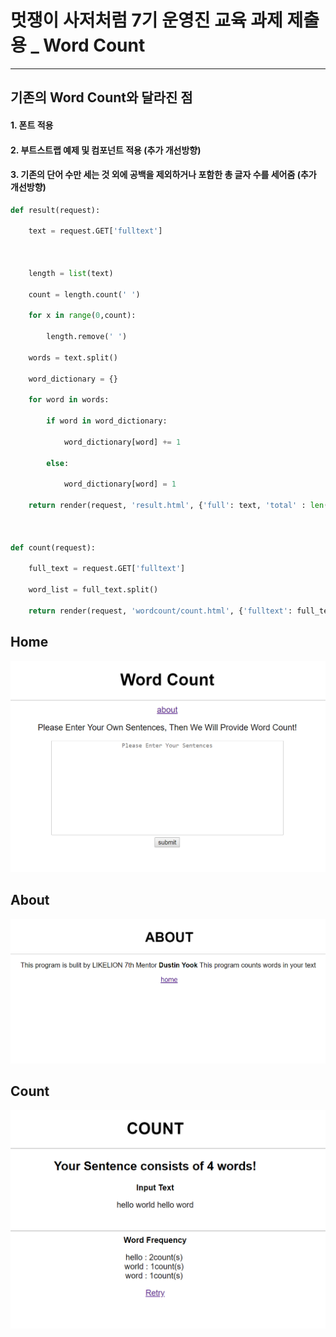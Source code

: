 # **멋쟁이 사저처럼 7기 운영진 교육 과제 제출용 _ Word Count**

------

## 기존의 Word Count와 달라진 점

#### 1. 폰트 적용

#### 2. 부트스트랩 예제 및 컴포넌트 적용 (추가 개선방향)

#### 3. 기존의 단어 수만 세는 것 외에 공백을 제외하거나 포함한 총 글자 수를 세어줌 (추가 개선방향)

```python
def result(request): 

​    text = request.GET['fulltext']

​    

​    length = list(text)

​    count = length.count(' ')

​    for x in range(0,count):

​        length.remove(' ')

​    words = text.split()

​    word_dictionary = {}

​    for word in words:

​        if word in word_dictionary:

​            word_dictionary[word] += 1

​        else:

​            word_dictionary[word] = 1

​    return render(request, 'result.html', {'full': text, 'total' : len(words), 'dictionary': word_dictionary.items(), 'textlength': len(length),'totaltextlength': len(text) })

​    

def count(request):

​    full_text = request.GET['fulltext']

​    word_list = full_text.split()

​    return render(request, 'wordcount/count.html', {'fulltext': full_text, 'total': len(word_list) })
```





## Home

![home](https://github.com/DustinYook/DjangoWordCount/blob/master/home.PNG)



## About

![about](https://github.com/DustinYook/DjangoWordCount/blob/master/about.PNG)



## Count

![result](https://github.com/DustinYook/DjangoWordCount/blob/master/count.PNG)
